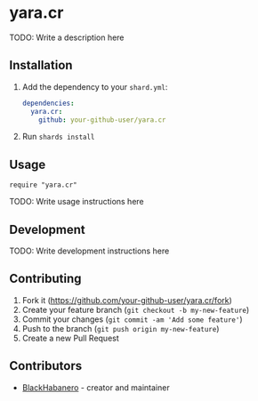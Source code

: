 # yara.cr

TODO: Write a description here

## Installation

1. Add the dependency to your `shard.yml`:

   ```yaml
   dependencies:
     yara.cr:
       github: your-github-user/yara.cr
   ```

2. Run `shards install`

## Usage

```crystal
require "yara.cr"
```

TODO: Write usage instructions here

## Development

TODO: Write development instructions here

## Contributing

1. Fork it (<https://github.com/your-github-user/yara.cr/fork>)
2. Create your feature branch (`git checkout -b my-new-feature`)
3. Commit your changes (`git commit -am 'Add some feature'`)
4. Push to the branch (`git push origin my-new-feature`)
5. Create a new Pull Request

## Contributors

- [BlackHabanero](https://github.com/your-github-user) - creator and maintainer
